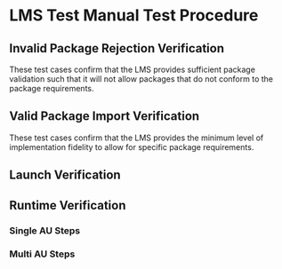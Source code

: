 # LMS Test Manual Test Procedure

## Invalid Package Rejection Verification

These test cases confirm that the LMS provides sufficient package validation such that it will not allow packages that do not conform to the package requirements.

## Valid Package Import Verification

These test cases confirm that the LMS provides the minimum level of implementation fidelity to allow for specific package requirements.

## Launch Verification

## Runtime Verification

### Single AU Steps

### Multi AU Steps
